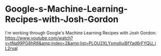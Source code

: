 # Google-s-Machine-Learning-Recipes-with-Josh-Gordon
I'm working through Google's Machine Learning Recipes with Josh Gordon: https://www.youtube.com/watch?v=tNa99PG8hR8&amp;index=2&amp;list=PLOU2XLYxmsIIuiBfYad6rFYQU_jL2ryal
